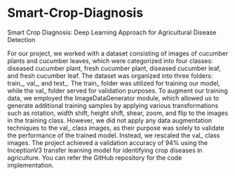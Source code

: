 # Smart-Crop-Diagnosis
Smart Crop Diagnosis: Deep Learning Approach for Agricultural Disease Detection

For our project, we worked with a dataset consisting of images of cucumber plants and cucumber leaves, which were categorized into four classes: diseased cucumber plant, fresh cucumber plant, diseased cucumber leaf, and fresh cucumber leaf. The dataset was organized into three folders: train_, val_, and test_. The train_ folder was utilized for training our model, while the val_ folder served for validation purposes. To augment our training data, we employed the ImageDataGenerator module, which allowed us to generate additional training samples by applying various transformations such as rotation, width shift, height shift, shear, zoom, and flip to the images in the training class. However, we did not apply any data augmentation techniques to the val_ class images, as their purpose was solely to validate the performance of the trained model. Instead, we rescaled the val_ class images. The project achieved a validation accuracy of 94% using the InceptionV3 transfer learning model for identifying crop diseases in agriculture. You can refer the GitHub repository for the code implementation.
